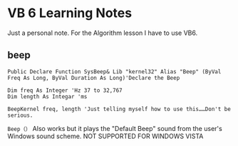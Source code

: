 VB 6 Learning Notes
===================

Just a personal note. For the Algorithm lesson I have to use VB6. 

beep
---

``` VB
Public Declare Function SysBeep& Lib "kernel32" Alias "Beep" (ByVal Freq As Long, ByVal Duration As Long)'Declare the Beep

Dim freq As Integer 'Hz 37 to 32,767
Dim length As Integar 'ms

BeepKernel freq, length 'Just telling myself how to use this……Don't be serious.
```

`Beep（）` Also works but it plays the "Default Beep" sound from the user's Windows sound scheme. NOT SUPPORTED FOR WINDOWS VISTA

